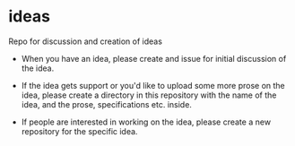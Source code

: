 # ideas
Repo for discussion and creation of ideas

* When you have an idea, please create and issue for initial discussion of the idea.

* If the idea gets support or you'd like to upload some more prose on the idea, please create a directory in this repository with the name of the idea, and the prose, specifications etc. inside.

* If people are interested in working on the idea, please create a new repository for the specific idea.
